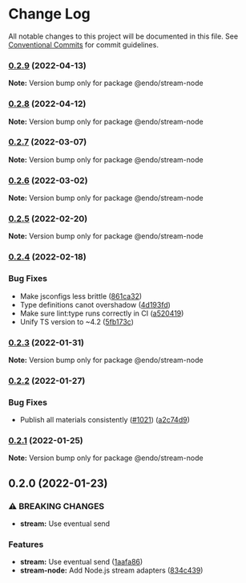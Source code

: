 # Change Log

All notable changes to this project will be documented in this file.
See [Conventional Commits](https://conventionalcommits.org) for commit guidelines.

### [0.2.9](https://github.com/endojs/endo/compare/@endo/stream-node@0.2.8...@endo/stream-node@0.2.9) (2022-04-13)

**Note:** Version bump only for package @endo/stream-node





### [0.2.8](https://github.com/endojs/endo/compare/@endo/stream-node@0.2.7...@endo/stream-node@0.2.8) (2022-04-12)

**Note:** Version bump only for package @endo/stream-node





### [0.2.7](https://github.com/endojs/endo/compare/@endo/stream-node@0.2.6...@endo/stream-node@0.2.7) (2022-03-07)

**Note:** Version bump only for package @endo/stream-node





### [0.2.6](https://github.com/endojs/endo/compare/@endo/stream-node@0.2.5...@endo/stream-node@0.2.6) (2022-03-02)

**Note:** Version bump only for package @endo/stream-node





### [0.2.5](https://github.com/endojs/endo/compare/@endo/stream-node@0.2.4...@endo/stream-node@0.2.5) (2022-02-20)

**Note:** Version bump only for package @endo/stream-node





### [0.2.4](https://github.com/endojs/endo/compare/@endo/stream-node@0.2.3...@endo/stream-node@0.2.4) (2022-02-18)


### Bug Fixes

* Make jsconfigs less brittle ([861ca32](https://github.com/endojs/endo/commit/861ca32a72f0a48410fd93b1cbaaad9139590659))
* Type definitions canot overshadow ([4d193fd](https://github.com/endojs/endo/commit/4d193fd3387dadd6f55fd51ad872f10878ef46f9))
* Make sure lint:type runs correctly in CI ([a520419](https://github.com/endojs/endo/commit/a52041931e72cb7b7e3e21dde39c099cc9f262b0))
* Unify TS version to ~4.2 ([5fb173c](https://github.com/endojs/endo/commit/5fb173c05c9427dca5adfe66298c004780e8b86c))



### [0.2.3](https://github.com/endojs/endo/compare/@endo/stream-node@0.2.2...@endo/stream-node@0.2.3) (2022-01-31)

**Note:** Version bump only for package @endo/stream-node





### [0.2.2](https://github.com/endojs/endo/compare/@endo/stream-node@0.2.1...@endo/stream-node@0.2.2) (2022-01-27)


### Bug Fixes

* Publish all materials consistently ([#1021](https://github.com/endojs/endo/issues/1021)) ([a2c74d9](https://github.com/endojs/endo/commit/a2c74d9de68a325761d62e1b2187a117ef884571))



### [0.2.1](https://github.com/endojs/endo/compare/@endo/stream-node@0.2.0...@endo/stream-node@0.2.1) (2022-01-25)

**Note:** Version bump only for package @endo/stream-node





## 0.2.0 (2022-01-23)


### ⚠ BREAKING CHANGES

* **stream:** Use eventual send

### Features

* **stream:** Use eventual send ([1aafa86](https://github.com/endojs/endo/commit/1aafa86e7de1f0e05e3b2a065a8d06a4c7f2add1))
* **stream-node:** Add Node.js stream adapters ([834c439](https://github.com/endojs/endo/commit/834c43915e5e80b1c96c2642e4cf01398fd9441d))
